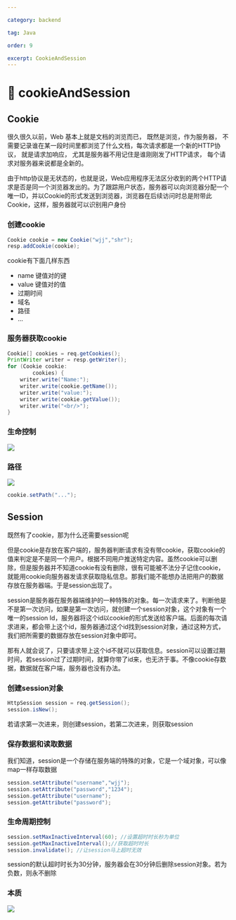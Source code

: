 ```yaml
---

category: backend

tag: Java

order: 9

excerpt: CookieAndSession
---
```

# :frog: cookieAndSession
## Cookie
很久很久以前，Web 基本上就是文档的浏览而已， 既然是浏览，作为服务器， 不需要记录谁在某一段时间里都浏览了什么文档，每次请求都是一个新的HTTP协议， 就是请求加响应， 尤其是服务器不用记住是谁刚刚发了HTTP请求， 每个请求对服务器来说都是全新的。

由于http协议是无状态的，也就是说，Web应用程序无法区分收到的两个HTTP请求是否是同一个浏览器发出的。为了跟踪用户状态，服务器可以向浏览器分配一个唯一ID，并以Cookie的形式发送到浏览器，浏览器在后续访问时总是附带此Cookie，这样，服务器就可以识别用户身份

### 创建cookie
```java
Cookie cookie = new Cookie("wjj","shr");
resp.addCookie(cookie);
```
cookie有下面几样东西
- name 键值对的键
- value 键值对的值
- 过期时间
- 域名
- 路径
- ...
### 服务器获取cookie
```java
Cookie[] cookies = req.getCookies();
PrintWriter writer = resp.getWriter();
for (Cookie cookie:
        cookies) {
    writer.write("Name:");
    writer.write(cookie.getName());
    writer.write("value:");
    writer.write(cookie.getValue());
    writer.write("<br/>");
}
```
### 生命控制
![](/backend/64.png)
### 路径
![](/backend/65.png)
```java
cookie.setPath("...");
```

## Session
既然有了cookie，那为什么还需要session呢

但是cookie是存放在客户端的，服务器判断请求有没有带cookie，获取cookie的值来判定是不是同一个用户。根据不同用户推送特定内容。虽然cookie可以删除，但是服务器并不知道cookie有没有删除，很有可能被不法分子记住cookie，就能用cookie向服务器发请求获取隐私信息。那我们能不能想办法把用户的数据存放在服务器端。于是session出现了。

session是服务器在服务器端维护的一种特殊的对象。每一次请求来了。判断他是不是第一次访问，如果是第一次访问，就创建一个session对象，这个对象有一个唯一的session Id，服务器将这个id以cookie的形式发送给客户端。后面的每次请求进来，都会带上这个id，服务器通过这个id找到session对象，通过这种方式，我们把所需要的数据存放在session对象中即可。

那有人就会说了，只要请求带上这个id不就可以获取信息。session可以设置过期时间，若session过了过期时间，就算你带了id来，也无济于事。不像cookie存数据，数据就在客户端，服务器也没有办法。

### 创建session对象
```java
HttpSession session = req.getSession();
session.isNew();
```

若请求第一次进来，则创建session，若第二次进来，则获取session

### 保存数据和读取数据
我们知道，session是一个存储在服务端的特殊的对象，它是一个域对象，可以像map一样存取数据
```java
session.setAttribute("username","wjj");
session.setAttribute("password","1234");
session.getAttribute("username");
session.getAttribute("password");
```
### 生命周期控制
```java
session.setMaxInactiveInterval(60); //设置超时时长秒为单位
session.getMaxInactiveInterval();//获取超时时长
session.invalidate(); //让session马上超时无效
```
session的默认超时时长为30分钟，服务器会在30分钟后删除session对象。若为负数，则永不删除

### 本质
![](/backend/66.png)
